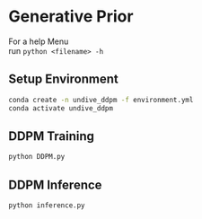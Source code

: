 # Generative Prior
For a help Menu<br>
run ```python <filename> -h```
## Setup Environment
```bash
conda create -n undive_ddpm -f environment.yml
conda activate undive_ddpm
```
## DDPM Training
```bash
python DDPM.py
```
## DDPM Inference
```bash
python inference.py 
```
